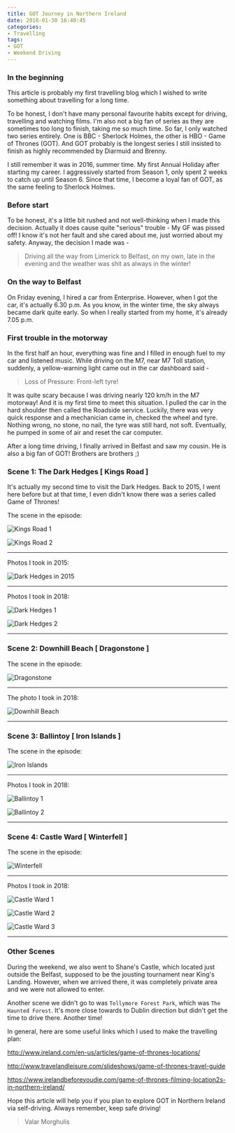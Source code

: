 ```yaml
---
title: GOT Journey in Northern Ireland
date: 2018-01-30 16:40:45
categories:
- Travelling
tags:
- GOT
- Weekend Driving
---
```

### In the beginning

This article is probably my first travelling blog which I wished to write something about travelling for a long time.

To be honest, I don't have many personal favourite habits except for driving, travelling and watching films. I'm also not a big fan of series as they are sometimes too long to finish, taking me so much time. So far, I only watched two series entirely. One is BBC - Sherlock Holmes, the other is HBO - Game of Thrones (GOT). And GOT probably is the longest series I still insisted to finish as highly recommended by Diarmuid and Brenny.

I still remember it was in 2016, summer time. My first Annual Holiday after starting my career. I aggressively started from Season 1, only spent 2 weeks to catch up until Season 6. Since that time, I become a loyal fan of GOT, as the same feeling to Sherlock Holmes.

### Before start

<!--more-->

To be honest, it's a little bit rushed and not well-thinking when I made this decision. Actually it does cause quite "serious" trouble - My GF was pissed off! I know it's not her fault and she cared about me, just worried about my safety. Anyway, the decision I made was - 

> Driving all the way from Limerick to Belfast, on my own, late in the evening and the weather was shit as always in the winter!

### On the way to Belfast

On Friday evening, I hired a car from Enterprise. However, when I got the car, it's actually 6.30 p.m. As you know, in the winter time, the sky always became dark quite early. So when I really started from my home, it's already 7.05 p.m. 

### First trouble in the motorway

In the first half an hour, everything was fine and I filled in enough fuel to my car and listened music. While driving on the M7, near M7 Toll station, suddenly, a yellow-warning light came out in the car dashboard said - 

> Loss of Pressure: Front-left tyre!

It was quite scary because I was driving nearly 120 km/h in the M7 motorway! And it is my first time to meet this situation. I pulled the car in the hard shoulder then called the Roadside service. Luckily, there was very quick response and a mechanician came in, checked the wheel and tyre. Nothing wrong, no stone, no nail, the tyre was still hard, not soft. Eventually, he pumped in some of air and reset the car computer.

After a long time driving, I finally arrived in Belfast and saw my cousin. He is also a big fan of GOT! Brothers are brothers ;)

### Scene 1: The Dark Hedges [ Kings Road ]

It's actually my second time to visit the Dark Hedges. Back to 2015, I went here before but at that time, I even didn't know there was a series called Game of Thrones!

The scene in the episode:

![Kings Road 1](Kings_Road_1.jpg)

![Kings Road 2](Kings_Road_2.jpg)

---

Photos I took in 2015:

![Dark Hedges in 2015](Dark_Hedges_2015.jpg)

---

Photos I took in 2018:

![Dark Hedges 1](Dark_Hedges_1.jpg)

![Dark Hedges 2](Dark_Hedges_2.jpg)

---

### Scene 2: Downhill Beach [ Dragonstone ]

The scene in the episode:

![Dragonstone](Dragonstone.jpg)

---

The photo I took in 2018:

![Downhill Beach](Downhill_Beach.jpg)

---

### Scene 3: Ballintoy [ Iron Islands ]

The scene in the episode:

![Iron Islands](iron_islands.jpg)

--- 

Photos I took in 2018:

![Ballintoy 1](Ballintoy_1.jpg)

![Ballintoy 2](Ballintoy_2.jpg)

--- 

### Scene 4: Castle Ward [ Winterfell ]

The scene in the episode:

![Winterfell](Winterfell.jpg)

---

Photos I took in 2018:

![Castle Ward 1](Castle_Ward_1.jpg)

![Castle Ward 2](Castle_Ward_2.jpg)

![Castle Ward 3](Castle_Ward_3.jpg)

---

### Other Scenes

During the weekend, we also went to Shane's Castle, which located just outside the Belfast, supposed to be the jousting tournament near King's Landing. However, when we arrived there, it was completely private area and we were not allowed to enter.

Another scene we didn't go to was `Tollymore Forest Park`, which was `The Haunted Forest`. It's more close towards to Dublin direction but didn't get the time to drive there. Another time!

In general, here are some useful links which I used to make the travelling plan:

http://www.ireland.com/en-us/articles/game-of-thrones-locations/

http://www.travelandleisure.com/slideshows/game-of-thrones-travel-guide

https://www.irelandbeforeyoudie.com/game-of-thrones-filming-location2s-in-northern-ireland/

Hope this article will help you if you plan to explore GOT in Northern Ireland via self-driving. Always remember, keep safe driving!

> Valar Morghulis